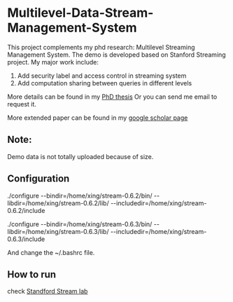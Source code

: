# Multilevel-Data-Stream-Management-System

This project complements my phd research: Multilevel Streaming Management System. The demo is developed based on Stanford Streaming project. My major work include:

1. Add security label and access control in streaming system
2. Add computation sharing between queries in different levels

More details can be found in my [PhD thesis](http://discovery.library.colostate.edu/Record/DigiTool246397)
Or you can send me email to request it.

More extended paper can be found in my [google scholar page](https://scholar.google.com/citations?user=F1ABM20AAAAJ&hl=en)

## Note:

Demo data is not totally uploaded because of size. 

## Configuration

./configure --bindir=/home/xing/stream-0.6.2/bin/ --libdir=/home/xing/stream-0.6.2/lib/  --includedir=/home/xing/stream-0.6.2/include 

./configure --bindir=/home/xing/stream-0.6.3/bin/ --libdir=/home/xing/stream-0.6.3/lib/  --includedir=/home/xing/stream-0.6.3/include 

And change the ~/.bashrc file.

## How to run

check [Standford Stream lab](http://infolab.stanford.edu/stream/)
